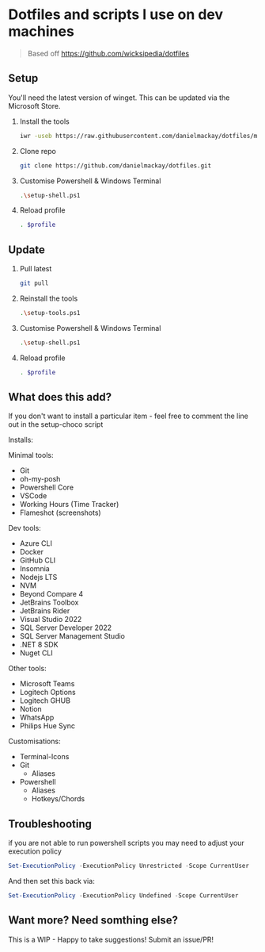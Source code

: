 # Dotfiles and scripts I use on dev machines

> Based off https://github.com/wicksipedia/dotfiles

## Setup

You'll need the latest version of winget. This can be updated via the Microsoft Store.

1. Install the tools

   ```bash
   iwr -useb https://raw.githubusercontent.com/danielmackay/dotfiles/main/setup-tools.ps1 | iex
   ```

2. Clone repo

   ```bash
   git clone https://github.com/danielmackay/dotfiles.git
   ```

3. Customise Powershell & Windows Terminal

   ```bash
   .\setup-shell.ps1
   ```

4. Reload profile

   ```bash
   . $profile
   ```

## Update

1. Pull latest

   ```bash
   git pull
   ```

2. Reinstall the tools

   ```bash
   .\setup-tools.ps1
   ```

3. Customise Powershell & Windows Terminal

   ```bash
   .\setup-shell.ps1
   ```

4. Reload profile

   ```bash
   . $profile
   ```

## What does this add?

If you don't want to install a particular item - feel free to comment the line out in the setup-choco script

Installs:

Minimal tools:

- Git
- oh-my-posh
- Powershell Core
- VSCode
- Working Hours (Time Tracker)
- Flameshot (screenshots)

Dev tools:

- Azure CLI
- Docker
- GitHub CLI
- Insomnia
- Nodejs LTS
- NVM
- Beyond Compare 4
- JetBrains Toolbox
- JetBrains Rider
- Visual Studio 2022
- SQL Server Developer 2022
- SQL Server Management Studio
- .NET 8 SDK
- Nuget CLI

Other tools:

- Microsoft Teams
- Logitech Options
- Logitech GHUB
- Notion
- WhatsApp
- Philips Hue Sync

Customisations:

- Terminal-Icons
- Git
  - Aliases
- Powershell
  - Aliases
  - Hotkeys/Chords

## Troubleshooting

if you are not able to run powershell scripts you may need to adjust your execution policy

```ps1
Set-ExecutionPolicy -ExecutionPolicy Unrestricted -Scope CurrentUser
```

And then set this back via:

```ps1
Set-ExecutionPolicy -ExecutionPolicy Undefined -Scope CurrentUser
```

## Want more? Need somthing else?

This is a WIP - Happy to take suggestions! Submit an issue/PR!
